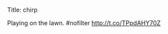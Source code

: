 Title: chirp

Playing on the lawn. #nofilter <a href="http://t.co/TPpdAHY70Z">http://t.co/TPpdAHY70Z</a>
